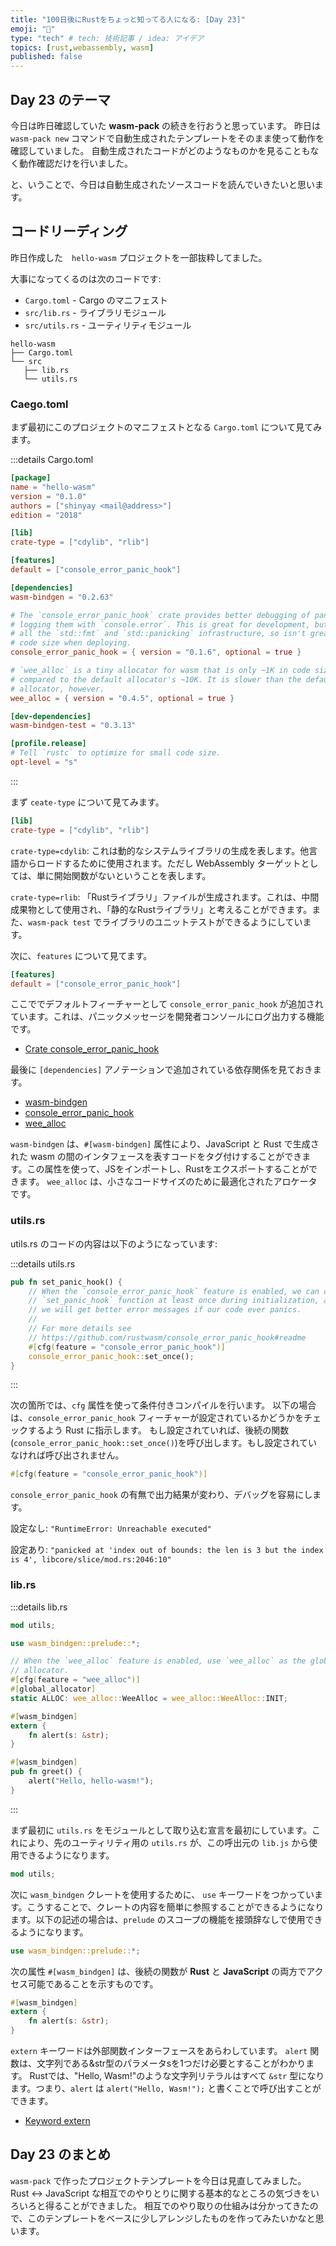 ```yaml
---
title: "100日後にRustをちょっと知ってる人になる: [Day 23]"
emoji: "🦀"
type: "tech" # tech: 技術記事 / idea: アイデア
topics: [rust,webassembly, wasm]
published: false
---
```

## Day 23 のテーマ

今日は昨日確認していた **wasm-pack** の続きを行おうと思っています。
昨日は `wasm-pack new` コマンドで自動生成されたテンプレートをそのまま使って動作を確認していました。
自動生成されたコードがどのようなものかを見ることもなく動作確認だけを行いました。

と、いうことで、今日は自動生成されたソースコードを読んでいきたいと思います。

## コードリーディング

昨日作成した　`hello-wasm` プロジェクトを一部抜粋してました。

大事になってくるのは次のコードです:

- `Cargo.toml` - Cargo のマニフェスト
- `src/lib.rs` - ライブラリモジュール
- `src/utils.rs` - ユーティリティモジュール

```shell
hello-wasm
├── Cargo.toml
└── src
   ├── lib.rs
   └── utils.rs
```

### Caego.toml

まず最初にこのプロジェクトのマニフェストとなる `Cargo.toml` について見てみます。

:::details Cargo.toml
```toml
[package]
name = "hello-wasm"
version = "0.1.0"
authors = ["shinyay <mail@address>"]
edition = "2018"

[lib]
crate-type = ["cdylib", "rlib"]

[features]
default = ["console_error_panic_hook"]

[dependencies]
wasm-bindgen = "0.2.63"

# The `console_error_panic_hook` crate provides better debugging of panics by
# logging them with `console.error`. This is great for development, but requires
# all the `std::fmt` and `std::panicking` infrastructure, so isn't great for
# code size when deploying.
console_error_panic_hook = { version = "0.1.6", optional = true }

# `wee_alloc` is a tiny allocator for wasm that is only ~1K in code size
# compared to the default allocator's ~10K. It is slower than the default
# allocator, however.
wee_alloc = { version = "0.4.5", optional = true }

[dev-dependencies]
wasm-bindgen-test = "0.3.13"

[profile.release]
# Tell `rustc` to optimize for small code size.
opt-level = "s"
```
:::

まず `ceate-type` について見てみます。

```toml
[lib]
crate-type = ["cdylib", "rlib"]
```

`crate-type=cdylib`:
これは動的なシステムライブラリの生成を表します。他言語からロードするために使用されます。ただし WebAssembly ターゲットとしては、単に開始関数がないということを表します。

`crate-type=rlib`:
「Rustライブラリ」ファイルが生成されます。これは、中間成果物として使用され、「静的なRustライブラリ」と考えることができます。また、`wasm-pack test` でライブラリのユニットテストができるようにしています。

次に、`features` について見てます。

```toml
[features]
default = ["console_error_panic_hook"]
```

ここででデフォルトフィーチャーとして `console_error_panic_hook` が追加されています。これは、パニックメッセージを開発者コンソールにログ出力する機能です。

- [Crate console_error_panic_hook](https://docs.rs/console_error_panic_hook/latest/console_error_panic_hook/)

最後に `[dependencies]` アノテーションで追加されている依存関係を見ておきます。

- [wasm-bindgen](https://crates.io/crates/wasm-bindgen)
- [console_error_panic_hook](https://crates.io/crates/console_error_panic_hook)
- [wee_alloc](https://crates.io/crates/wee_alloc)

`wasm-bindgen` は、`#[wasm-bindgen]` 属性により、JavaScript と Rust で生成された wasm の間のインタフェースを表すコードをタグ付けすることができます。この属性を使って、JSをインポートし、Rustをエクスポートすることができます。
`wee_alloc` は、小さなコードサイズのために最適化されたアロケータです。

### utils.rs

utils.rs のコードの内容は以下のようになっています:

:::details utils.rs
```rust
pub fn set_panic_hook() {
    // When the `console_error_panic_hook` feature is enabled, we can call the
    // `set_panic_hook` function at least once during initialization, and then
    // we will get better error messages if our code ever panics.
    //
    // For more details see
    // https://github.com/rustwasm/console_error_panic_hook#readme
    #[cfg(feature = "console_error_panic_hook")]
    console_error_panic_hook::set_once();
}
```
:::

次の箇所では、`cfg` 属性を使って条件付きコンパイルを行います。
以下の場合は、`console_error_panic_hook` フィーチャーが設定されているかどうかをチェックするよう Rust に指示します。
もし設定されていれば、後続の関数(`console_error_panic_hook::set_once()`)を呼び出します。もし設定されていなければ呼び出されません。

```rust
#[cfg(feature = "console_error_panic_hook")]
```

`console_error_panic_hook` の有無で出力結果が変わり、デバッグを容易にします。

設定なし:
`"RuntimeError: Unreachable executed"`


設定あり:
`"panicked at 'index out of bounds: the len is 3 but the index is 4', libcore/slice/mod.rs:2046:10"`

### lib.rs

:::details lib.rs
```rust
mod utils;

use wasm_bindgen::prelude::*;

// When the `wee_alloc` feature is enabled, use `wee_alloc` as the global
// allocator.
#[cfg(feature = "wee_alloc")]
#[global_allocator]
static ALLOC: wee_alloc::WeeAlloc = wee_alloc::WeeAlloc::INIT;

#[wasm_bindgen]
extern {
    fn alert(s: &str);
}

#[wasm_bindgen]
pub fn greet() {
    alert("Hello, hello-wasm!");
}
```
:::

まず最初に `utils.rs` をモジュールとして取り込む宣言を最初にしています。これにより、先のユーティリティ用の `utils.rs` が、この呼出元の `lib.js` から使用できるようになります。

```rust
mod utils;
```

次に `wasm_bindgen` クレートを使用するために、 `use` キーワードをつかっています。こうすることで、クレートの内容を簡単に参照することができるようになります。以下の記述の場合は、`prelude` のスコープの機能を接頭辞なしで使用できるようになります。

```rust
use wasm_bindgen::prelude::*;
```

次の属性 `#[wasm_bindgen]` は、後続の関数が **Rust** と **JavaScript** の両方でアクセス可能であることを示すものです。

```rust
#[wasm_bindgen]
extern {
    fn alert(s: &str);
}
```

`extern` キーワードは外部関数インターフェースをあらわしています。
`alert` 関数は、文字列である&str型のパラメータsを1つだけ必要とすることがわかります。
Rustでは、"Hello, Wasm!"のような文字列リテラルはすべて `&str` 型になります。つまり、`alert` は `alert("Hello, Wasm!");` と書くことで呼び出すことができます。

- [Keyword extern](https://doc.rust-lang.org/std/keyword.extern.html)

## Day 23 のまとめ

`wasm-pack` で作ったプロジェクトテンプレートを今日は見直してみました。
Rust <-> JavaScript な相互でのやりとりに関する基本的なところの気づきをいろいろと得ることができました。
相互でのやり取りの仕組みは分かってきたので、このテンプレートをベースに少しアレンジしたものを作ってみたいかなと思います。
